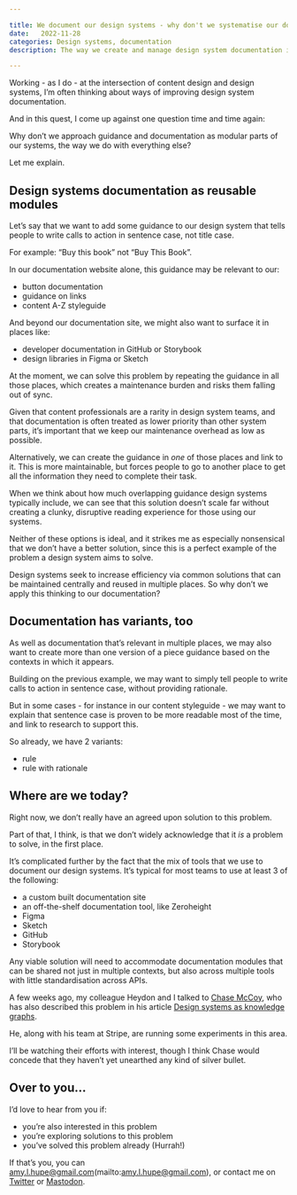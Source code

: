```yaml
---

title: We document our design systems - why don't we systematise our documentation?
date:   2022-11-28
categories: Design systems, documentation
description: The way we create and manage design system documentation is rife with inefficiency. Here's why I think it's time to try a new approach.

---
```


Working - as I do - at the intersection of content design and design systems, I’m often thinking about ways of improving design system documentation.

And in this quest, I come up against one question time and time again: 

Why don’t we approach guidance and documentation as modular parts of our systems, the way we do with everything else?

Let me explain.

## Design systems documentation as reusable modules

Let’s say that we want to add some guidance to our design system that tells people to write calls to action in sentence case, not title case.

For example: “Buy this book” not “Buy This Book”.

In our documentation website alone, this guidance may be relevant to our:

- button documentation
- guidance on links
- content A-Z styleguide

And beyond our documentation site, we might also want to surface it in places like:

- developer documentation in GitHub or Storybook
- design libraries in Figma or Sketch

At the moment, we can solve this problem by repeating the guidance in all those places, which creates a maintenance burden and risks them falling out of sync. 

Given that content professionals are a rarity in design system teams, and that documentation is often treated as lower priority than other system parts, it’s important that we keep our maintenance overhead as low as possible.

Alternatively, we can create the guidance in _one_ of those places and link to it. This is more maintainable, but forces people to go to another place to get all the information they need to complete their task. 

When we think about how much overlapping guidance design systems typically include, we can see that this solution doesn’t scale far without creating a clunky, disruptive reading experience for those using our systems.

Neither of these options is ideal, and it strikes me as especially nonsensical that we don’t have a better solution, since this is a perfect example of the problem a design system aims to solve.

Design systems seek to increase efficiency via common solutions that can be maintained centrally and reused in multiple places. So why don’t we apply this thinking to our documentation?

## Documentation has variants, too

As well as documentation that’s relevant in multiple places, we may also want to create more than one version of a piece guidance based on the contexts in which it appears.

Building on the previous example, we may want to simply tell people to write calls to action in sentence case, without providing rationale.

But in some cases - for instance in our content styleguide - we may want to explain that sentence case is proven to be more readable most of the time, and link to research to support this.

So already, we have 2 variants:

- rule
- rule with rationale

## Where are we today?

Right now, we don’t really have an agreed upon solution to this problem.

Part of that, I think, is that we don’t widely acknowledge that it _is_ a problem to solve, in the first place.

It’s complicated further by the fact that the mix of tools that we use to document our design systems. It’s typical for most teams to use at least 3 of the following:

- a custom built documentation site
- an off-the-shelf documentation tool, like Zeroheight
- Figma
- Sketch
- GitHub
- Storybook

Any viable solution will need to accommodate documentation modules that can be shared not just in multiple contexts, but also across multiple tools with little standardisation across APIs.

A few weeks ago, my colleague Heydon and I talked to [Chase McCoy](https://chasem.co/), who has also described this problem in his article [Design systems as knowledge graphs](https://chasem.co/2021/08/systems-as-knowledge-graphs).

He, along with his team at Stripe, are running some experiments in this area.

I’ll be watching their efforts with interest, though I think Chase would concede that they haven’t yet unearthed any kind of silver bullet.

## Over to you… 

I’d love to hear from you if:
- you’re also interested in this problem
- you’re exploring solutions to this problem
- you’ve solved this problem already (Hurrah!)

If that’s you, you can amy.l.hupe@gmail.com(mailto:amy.l.hupe@gmail.com), or contact me on [Twitter](twitter.com/amy_hupe) or [Mastodon](https://social.design.systems/@Amy_Hupe).


